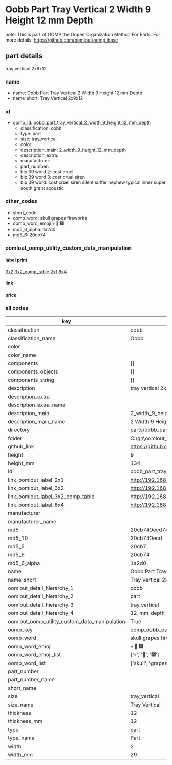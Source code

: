 # Oobb Part Tray Vertical 2 Width 9 Height 12 mm Depth  

note: This is part of OOMP the Oopen Organization Method For Parts. For more details: https://github.com/oomlout/oomp_base

##  part details
  



tray vertical 2x9x12



### name
* name: Oobb Part Tray Vertical 2 Width 9 Height 12 mm Depth
* name_short: Tray Vertical 2x9x12 
### id
* oomp_id: oobb_part_tray_vertical_2_width_9_height_12_mm_depth
  * classification: oobb
  * type: part
  * size: tray_vertical
  * color: 
  * description_main: 2_width_9_height_12_mm_depth
  * description_extra: 
  * manufacturer: 
  * part_number: 
  * bip 39 word 2: cost cruel
  * bip 39 word 3: cost cruel siren
  * bip 39 word: cost cruel siren silent suffer nephew typical inner super south grant acoustic

### other_codes
* short_code: 
* oomp_word: skull grapes fireworks
* oomp_word_emoji :skull: :grapes: :fireworks:
* md5_6_alpha: 1a2d0
* md5_6: 20cb74






### oomlout_oomp_utility_custom_data_manipulation
#### label print
[3x2](http://192.168.1.245:1112/?label=oomp%201a2d0)
[3x2_oomp_table](http://192.168.1.108:1112/?label=oomp%201a2d0)
[2x1](http://192.168.1.242:1112/?label=oomp%201a2d0)
[6x4](http://192.168.1.55:1112/?label=oomp%201a2d0)    

#### link

                              

#### price







### all codes 
| key | value |  
| --- | --- |  
| classification | oobb |  
| classification_name | Oobb |  
| color |  |  
| color_name |  |  
| components | [] |  
| components_objects | [] |  
| components_string | [] |  
| description | tray vertical 2x9x12 |  
| description_extra |  |  
| description_extra_name |  |  
| description_main | 2_width_9_height_12_mm_depth |  
| description_main_name | 2 Width 9 Height 12 mm Depth |  
| directory | parts/oobb_part_tray_vertical_2_width_9_height_12_mm_depth |  
| folder | C:\gh\oomlout_oobb_version_4_generated_parts\parts\oobb_part_tray_vertical_2_width_9_height_12_mm_depth |  
| github_link | https://github.com/oomlout/oomlout_oomp_part_src/tree/main/parts/oobb_part_tray_vertical_2_width_9_height_12_mm_depth |  
| height | 9 |  
| height_mm | 134 |  
| id | oobb_part_tray_vertical_2_width_9_height_12_mm_depth |  
| link_oomlout_label_2x1 | http://192.168.1.242:1112/?label=oomp%201a2d0 |  
| link_oomlout_label_3x2 | http://192.168.1.245:1112/?label=oomp%201a2d0 |  
| link_oomlout_label_3x2_oomp_table | http://192.168.1.108:1112/?label=oomp%201a2d0 |  
| link_oomlout_label_6x4 | http://192.168.1.55:1112/?label=oomp%201a2d0 |  
| manufacturer |  |  
| manufacturer_name |  |  
| md5 | 20cb740ecd747d7e516c5c8792cd2185 |  
| md5_10 | 20cb740ecd |  
| md5_5 | 20cb7 |  
| md5_6 | 20cb74 |  
| md5_6_alpha | 1a2d0 |  
| name | Oobb Part Tray Vertical 2 Width 9 Height 12 mm Depth |  
| name_short | Tray Vertical 2x9x12  |  
| oomlout_detail_hierarchy_1 | oobb |  
| oomlout_detail_hierarchy_2 | part |  
| oomlout_detail_hierarchy_3 | tray_vertical |  
| oomlout_detail_hierarchy_4 | 12_mm_depth |  
| oomlout_oomp_utility_custom_data_manipulation | True |  
| oomp_key | oomp_oobb_part_tray_vertical_2_width_9_height_12_mm_depth |  
| oomp_word | skull grapes fireworks |  
| oomp_word_emoji | :skull: :grapes: :fireworks: |  
| oomp_word_emoji_list | [':skull:', ':grapes:', ':fireworks:'] |  
| oomp_word_list | ['skull', 'grapes', 'fireworks'] |  
| part_number |  |  
| part_number_name |  |  
| short_name |  |  
| size | tray_vertical |  
| size_name | Tray Vertical |  
| thickness | 12 |  
| thickness_mm | 12 |  
| type | part |  
| type_name | Part |  
| width | 2 |  
| width_mm | 29 |  
